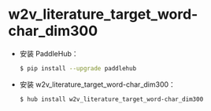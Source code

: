 # w2v_literature_target_word-char_dim300
* 安装 PaddleHub：

    ```bash
    $ pip install --upgrade paddlehub
    ```

* 安装 w2v_literature_target_word-char_dim300：

    ```bash
    $ hub install w2v_literature_target_word-char_dim300
    ```

